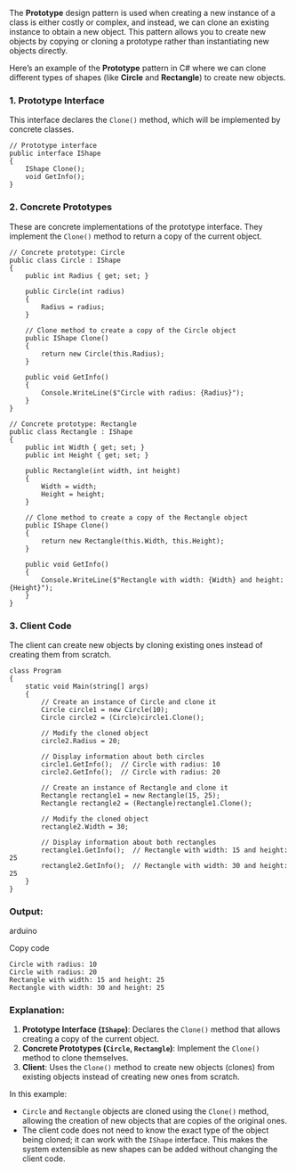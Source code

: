 The **Prototype** design pattern is used when creating a new instance of a class is either costly or complex, and instead, we can clone an existing instance to obtain a new object. This pattern allows you to create new objects by copying or cloning a prototype rather than instantiating new objects directly.

Here’s an example of the **Prototype** pattern in C# where we can clone different types of shapes (like **Circle** and **Rectangle**) to create new objects.

### 1. **Prototype Interface**

This interface declares the `Clone()` method, which will be implemented by concrete classes.

    // Prototype interface
    public interface IShape
    {
        IShape Clone();
        void GetInfo();
    }

 

### 2. **Concrete Prototypes**

These are concrete implementations of the prototype interface. They implement the `Clone()` method to return a copy of the current object.

    // Concrete prototype: Circle
    public class Circle : IShape
    {
        public int Radius { get; set; }
    
        public Circle(int radius)
        {
            Radius = radius;
        }
    
        // Clone method to create a copy of the Circle object
        public IShape Clone()
        {
            return new Circle(this.Radius);
        }
    
        public void GetInfo()
        {
            Console.WriteLine($"Circle with radius: {Radius}");
        }
    }
    
    // Concrete prototype: Rectangle
    public class Rectangle : IShape
    {
        public int Width { get; set; }
        public int Height { get; set; }
    
        public Rectangle(int width, int height)
        {
            Width = width;
            Height = height;
        }
    
        // Clone method to create a copy of the Rectangle object
        public IShape Clone()
        {
            return new Rectangle(this.Width, this.Height);
        }
    
        public void GetInfo()
        {
            Console.WriteLine($"Rectangle with width: {Width} and height: {Height}");
        }
    } 

### 3. **Client Code**

The client can create new objects by cloning existing ones instead of creating them from scratch.


    class Program
    {
        static void Main(string[] args)
        {
            // Create an instance of Circle and clone it
            Circle circle1 = new Circle(10);
            Circle circle2 = (Circle)circle1.Clone();
    
            // Modify the cloned object
            circle2.Radius = 20;
    
            // Display information about both circles
            circle1.GetInfo();  // Circle with radius: 10
            circle2.GetInfo();  // Circle with radius: 20
    
            // Create an instance of Rectangle and clone it
            Rectangle rectangle1 = new Rectangle(15, 25);
            Rectangle rectangle2 = (Rectangle)rectangle1.Clone();
    
            // Modify the cloned object
            rectangle2.Width = 30;
    
            // Display information about both rectangles
            rectangle1.GetInfo();  // Rectangle with width: 15 and height: 25
            rectangle2.GetInfo();  // Rectangle with width: 30 and height: 25
        }
    } 

### **Output**:

arduino

Copy code

    Circle with radius: 10
    Circle with radius: 20
    Rectangle with width: 15 and height: 25
    Rectangle with width: 30 and height: 25

### Explanation:

1.  **Prototype Interface (`IShape`)**: Declares the `Clone()` method that allows creating a copy of the current object.
2.  **Concrete Prototypes (`Circle`, `Rectangle`)**: Implement the `Clone()` method to clone themselves.
3.  **Client**: Uses the `Clone()` method to create new objects (clones) from existing objects instead of creating new ones from scratch.

In this example:

-   `Circle` and `Rectangle` objects are cloned using the `Clone()` method, allowing the creation of new objects that are copies of the original ones.
-   The client code does not need to know the exact type of the object being cloned; it can work with the `IShape` interface. This makes the system extensible as new shapes can be added without changing the client code.
